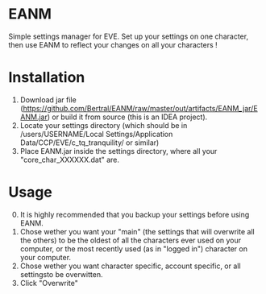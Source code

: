 # EANM
Simple settings manager for EVE. Set up your settings on one character, then use EANM to reflect your changes on all your characters !

# Installation
1. Download jar file (https://github.com/Bertral/EANM/raw/master/out/artifacts/EANM_jar/EANM.jar) or build it from source (this is an IDEA project).
2. Locate your settings directory (which should be in /users/USERNAME/Local Settings/Application Data/CCP/EVE/c_tq_tranquility/ or similar)
3. Place EANM.jar inside the settings directory, where all your "core_char_XXXXXX.dat" are.

# Usage
0. It is highly recommended that you backup your settings before using EANM.
1. Chose wether you want your "main" (the settings that will overwrite all the others) to be the oldest of all the characters ever used on your computer, or the most recently used (as in "logged in") character on your computer.
2. Chose wether you want character specific, account specific, or all settingsto be overwitten.
3. Click "Overwrite"
